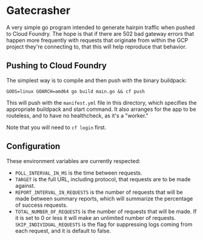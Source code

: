# Gatecrasher
A very simple go program
intended to generate hairpin traffic
when pushed to Cloud Foundry.
The hope is that if there are
502 bad gateway errors
that happen more frequently
with requests that originate from within
the GCP project they're connecting to,
that this will help reproduce that behavior.

## Pushing to Cloud Foundry
The simplest way is to compile
and then push with the binary buildpack:

```
GOOS=linux GOARCH=amd64 go build main.go && cf push
```

This will push
with the `manifest.yml` file in this directory,
which specifies the appropriate buildpack
and start command.
It also arranges for the app to be routeless,
and to have no healthcheck,
as it's a "worker."

Note that you will need to `cf login` first.

## Configuration
These environment variables are currently respected:
- `POLL_INTERVAL_IN_MS` is the time between requests.
- `TARGET` is the full URL,
including protocol,
that requests are to be made against.
- `REPORT_INTERVAL_IN_REQUESTS` is the number of requests
that will be made between summary reports, which will
summarize the percentage of success requests.
- `TOTAL_NUMBER_OF_REQUESTS` is the number of requests
that will be made.
If it is set to 0
or less
it will make an unlimited number of requests.
`SKIP_INDIVIDUAL_REQUESTS` is the flag for suppressing
logs coming from each request, and it is default to false.

